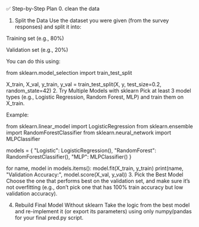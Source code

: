 ✅ Step-by-Step Plan
0. clean the data
1. Split the Data
Use the dataset you were given (from the survey responses) and split it into:

Training set (e.g., 80%)

Validation set (e.g., 20%)

You can do this using:


from sklearn.model_selection import train_test_split

X_train, X_val, y_train, y_val = train_test_split(X, y, test_size=0.2, random_state=42)
2. Try Multiple Models with sklearn
Pick at least 3 model types (e.g., Logistic Regression, Random Forest, MLP) and train them on X_train.

Example:


from sklearn.linear_model import LogisticRegression
from sklearn.ensemble import RandomForestClassifier
from sklearn.neural_network import MLPClassifier

models = {
    "Logistic": LogisticRegression(),
    "RandomForest": RandomForestClassifier(),
    "MLP": MLPClassifier()
}

for name, model in models.items():
    model.fit(X_train, y_train)
    print(name, "Validation Accuracy:", model.score(X_val, y_val))
3. Pick the Best Model
Choose the one that performs best on the validation set, and make sure it’s not overfitting (e.g., don’t pick one that has 100% train accuracy but low validation accuracy).

4. Rebuild Final Model Without sklearn
Take the logic from the best model and re-implement it (or export its parameters) using only numpy/pandas for your final pred.py script.